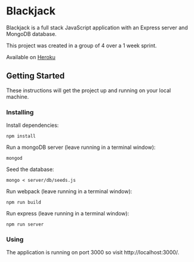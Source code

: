 # Blackjack

Blackjack is a full stack JavaScript application with an Express server and MongoDB database.

[](readmeimages/homescreen)

This project was created in a group of 4 over a 1 week sprint.

Available on [Heroku](http://blackjackproject.herokuapp.com/)



## Getting Started

These instructions will get the project up and running on your local machine.

### Installing

Install dependencies:

```
npm install
```

Run a mongoDB server (leave running in a terminal window):

```
mongod
```

Seed the database:

```
mongo < server/db/seeds.js
```

Run webpack (leave running in a terminal window):

```
npm run build
```

Run express (leave running in a terminal window):

```
npm run server
```

### Using

The application is running on port 3000 so visit http://localhost:3000/.

